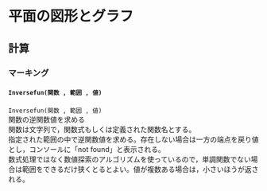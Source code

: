 # 平面の図形とグラフ  
## 計算  
### マーキング  
#### `Inversefun(関数 , 範囲 , 値)`  
`Inversefun(関数 , 範囲 , 値)`  
関数の逆関数値を求める  
関数は文字列で，関数式もしくは定義された関数名とする。  
指定された範囲の中で逆関数値を求める。存在しない場合は一方の端点を戻り値とし，コンソールに「not found」と表示される。  
数式処理ではなく数値探索のアルゴリズムを使っているので，単調関数でない場合は範囲をできるだけ狭くとるとよい。値が複数ある場合は，小さいほうが返される。
